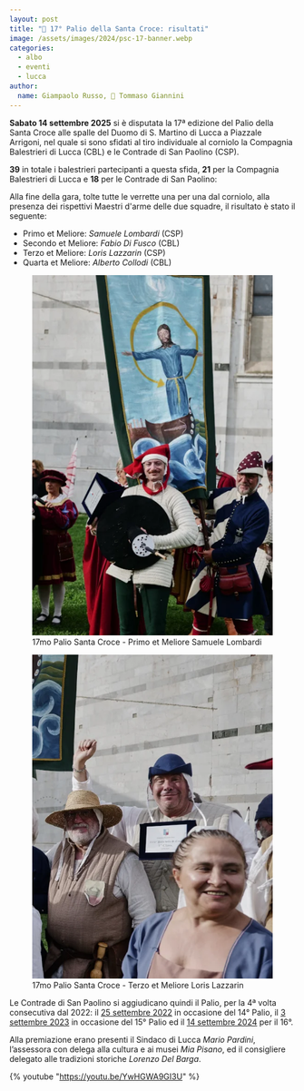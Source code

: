```yaml
---
layout: post
title: "🎯 17° Palio della Santa Croce: risultati"
image: /assets/images/2024/psc-17-banner.webp
categories: 
  - albo
  - eventi
  - lucca
author:
  name: Giampaolo Russo, 📸 Tommaso Giannini 
---
```


**Sabato 14 settembre 2025** si è disputata la 17ª edizione del Palio della Santa Croce alle spalle del Duomo di S. Martino di Lucca a Piazzale Arrigoni, nel quale si sono sfidati al tiro individuale al corniolo la Compagnia Balestrieri di Lucca (CBL) e le Contrade di San Paolino (CSP).

<!-- more -->

**39** in totale i balestrieri partecipanti a questa sfida, **21** per la Compagnia Balestrieri di Lucca e **18** per le Contrade di San Paolino:

Alla fine della gara, tolte tutte le verrette una per una dal corniolo, alla presenza dei rispettivi Maestri d'arme delle due squadre, il risultato è stato il seguente:

* Primo et Meliore: *Samuele Lombardi* (CSP)
* Secondo et Meliore: *Fabio Di Fusco* (CBL)
* Terzo et Meliore: *Loris Lazzarin* (CSP)
* Quarta et Meliore: *Alberto Collodi* (CBL)

<figure class="align-center">
    <img src="/assets/images/2025/psc-17-samuele-lombardi-primo.webp" alt="17mo palio santa croce primo et meliore samuele lombardi">
  <figcaption>17mo Palio Santa Croce - Primo et Meliore Samuele Lombardi</figcaption>
</figure>

<figure class="align-center">
    <img src="/assets/images/2025/psc-17-loris-lazzarin-terzo.webp" alt="17mo palio santa croce primo et meliore loris lazzarin">
  <figcaption>17mo Palio Santa Croce - Terzo et Meliore Loris Lazzarin</figcaption>
</figure>

Le Contrade di San Paolino si aggiudicano quindi il Palio, per la 4ª volta consecutiva dal 2022: il [25 settembre 2022](/2022/risultati-palio-santa-croce) in occasione del 14° Palio, il [3 settembre 2023](/2023/risultati-15mo-palio-santa-croce) in occasione del 15° Palio ed il [14 settembre 2024](/2024/risultati-16mo-palio-santa-croce.md) per il 16°.

Alla premiazione erano presenti il Sindaco di Lucca *Mario Pardini*, l’assessora con delega alla cultura e ai musei *Mia Pisano*, ed il consigliere delegato alle tradizioni storiche *Lorenzo Del Barga*.

{% youtube "https://youtu.be/YwHGWA9GI3U" %}
